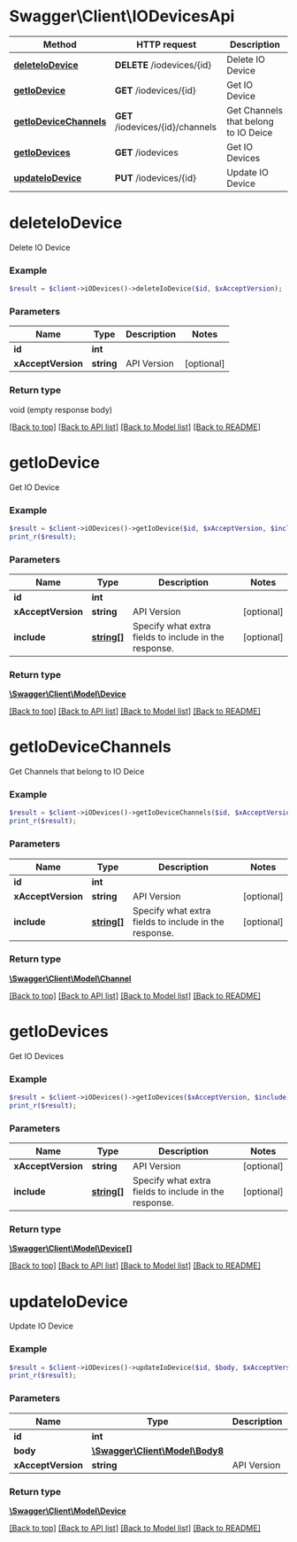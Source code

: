 # Swagger\Client\IODevicesApi

Method | HTTP request | Description
------------- | ------------- | -------------
[**deleteIoDevice**](IODevicesApi.md#deleteIoDevice) | **DELETE** /iodevices/{id} | Delete IO Device
[**getIoDevice**](IODevicesApi.md#getIoDevice) | **GET** /iodevices/{id} | Get IO Device
[**getIoDeviceChannels**](IODevicesApi.md#getIoDeviceChannels) | **GET** /iodevices/{id}/channels | Get Channels that belong to IO Deice
[**getIoDevices**](IODevicesApi.md#getIoDevices) | **GET** /iodevices | Get IO Devices
[**updateIoDevice**](IODevicesApi.md#updateIoDevice) | **PUT** /iodevices/{id} | Update IO Device


# **deleteIoDevice**

Delete IO Device

### Example
```php
$result = $client->iODevices()->deleteIoDevice($id, $xAcceptVersion);
```

### Parameters

Name | Type | Description  | Notes
------------- | ------------- | ------------- | -------------
 **id** | **int**|  |
 **xAcceptVersion** | **string**| API Version | [optional]

### Return type

void (empty response body)

[[Back to top]](#) [[Back to API list]](../../README.md#documentation-for-api-endpoints) [[Back to Model list]](../../README.md#documentation-for-models) [[Back to README]](../../README.md)

# **getIoDevice**

Get IO Device

### Example
```php
$result = $client->iODevices()->getIoDevice($id, $xAcceptVersion, $include);
print_r($result);
```

### Parameters

Name | Type | Description  | Notes
------------- | ------------- | ------------- | -------------
 **id** | **int**|  |
 **xAcceptVersion** | **string**| API Version | [optional]
 **include** | [**string[]**](../Model/string.md)| Specify what extra fields to include in the response. | [optional]

### Return type

[**\Swagger\Client\Model\Device**](../Model/Device.md)

[[Back to top]](#) [[Back to API list]](../../README.md#documentation-for-api-endpoints) [[Back to Model list]](../../README.md#documentation-for-models) [[Back to README]](../../README.md)

# **getIoDeviceChannels**

Get Channels that belong to IO Deice

### Example
```php
$result = $client->iODevices()->getIoDeviceChannels($id, $xAcceptVersion, $include);
print_r($result);
```

### Parameters

Name | Type | Description  | Notes
------------- | ------------- | ------------- | -------------
 **id** | **int**|  |
 **xAcceptVersion** | **string**| API Version | [optional]
 **include** | [**string[]**](../Model/string.md)| Specify what extra fields to include in the response. | [optional]

### Return type

[**\Swagger\Client\Model\Channel**](../Model/Channel.md)

[[Back to top]](#) [[Back to API list]](../../README.md#documentation-for-api-endpoints) [[Back to Model list]](../../README.md#documentation-for-models) [[Back to README]](../../README.md)

# **getIoDevices**

Get IO Devices

### Example
```php
$result = $client->iODevices()->getIoDevices($xAcceptVersion, $include);
print_r($result);
```

### Parameters

Name | Type | Description  | Notes
------------- | ------------- | ------------- | -------------
 **xAcceptVersion** | **string**| API Version | [optional]
 **include** | [**string[]**](../Model/string.md)| Specify what extra fields to include in the response. | [optional]

### Return type

[**\Swagger\Client\Model\Device[]**](../Model/Device.md)

[[Back to top]](#) [[Back to API list]](../../README.md#documentation-for-api-endpoints) [[Back to Model list]](../../README.md#documentation-for-models) [[Back to README]](../../README.md)

# **updateIoDevice**

Update IO Device

### Example
```php
$result = $client->iODevices()->updateIoDevice($id, $body, $xAcceptVersion);
print_r($result);
```

### Parameters

Name | Type | Description  | Notes
------------- | ------------- | ------------- | -------------
 **id** | **int**|  |
 **body** | [**\Swagger\Client\Model\Body8**](../Model/Body8.md)|  |
 **xAcceptVersion** | **string**| API Version | [optional]

### Return type

[**\Swagger\Client\Model\Device**](../Model/Device.md)

[[Back to top]](#) [[Back to API list]](../../README.md#documentation-for-api-endpoints) [[Back to Model list]](../../README.md#documentation-for-models) [[Back to README]](../../README.md)

